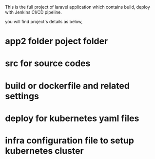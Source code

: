 This is the full project of laravel application which contains build, deploy with Jenkins CI/CD pipeline.

you will find project's details as below,

# app2 folder poject folder 
# src for source codes
# build or dockerfile and related settings
# deploy for kubernetes yaml files 
# infra configuration file to  setup kubernetes cluster

